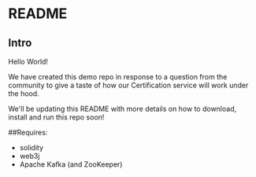 # README


## Intro

Hello World!

We have created this demo repo in response to a question from the community to give a taste of how our Certification service will work under the hood.

We'll be updating this README with more details on how to download, install and run this repo soon!


##Requires:
* solidity
* web3j
* Apache Kafka (and ZooKeeper)
